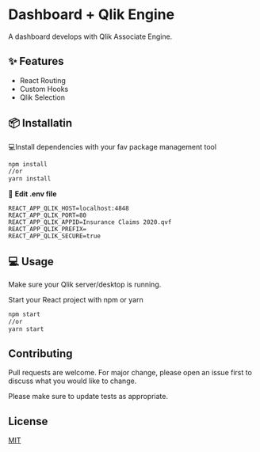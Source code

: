 # Dashboard + Qlik Engine

A dashboard develops with Qlik Associate Engine.

## ✨ Features

-  React Routing
-  Custom Hooks
-  Qlik Selection

## 📦 Installatin

💻Install dependencies with your fav package management tool

```zsh
npm install
//or
yarn install
```

📝 **Edit .env file**

```env
REACT_APP_QLIK_HOST=localhost:4848
REACT_APP_QLIK_PORT=80
REACT_APP_QLIK_APPID=Insurance Claims 2020.qvf
REACT_APP_QLIK_PREFIX=
REACT_APP_QLIK_SECURE=true
```

## 💻 Usage

Make sure your Qlik server/desktop is running.

Start your React project with npm or yarn

```zsh
npm start
//or
yarn start
```

## Contributing

Pull requests are welcome.
For major change, please open an issue first to discuss what you would like to change.

Please make sure to update tests as appropriate.

## License

[MIT](https://choosealicense.com/licenses/mit/)
